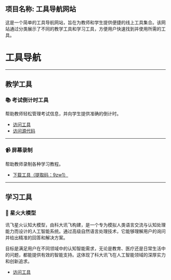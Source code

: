 ## 项目名称: 工具导航网站
这是一个简单的工具导航网站，旨在为教师和学生提供便捷的线上工具集合。该网站通过分类展示了不同的教学工具和学习工具，方便用户快速找到并使用所需的工具。

# 工具导航

---

## 教学工具

### 📚 考试倒计时工具
帮助教师轻松管理考试信息，并向学生提供准确的倒计时。

- [访问工具](https://huamin-wang.github.io/clock/)
- [访问源代码](https://github.com/Huamin-Wang/clock)

---

### 📹 屏幕录制
帮助教师录制各种学习教程。

- [下载工具（提取码：9zw1）](https://pan.baidu.com/s/159fOJPwj6V82Mdn2dlbgmw?pwd=9zw1)

---

## 学习工具

### 🤖 星火大模型
讯飞星火认知大模型，由科大讯飞构建，是一个专为模拟人类语言交流与认知处理能力而设计的人工智能系统。通过高级自然语言处理技术，它能够理解用户的询问并给出精准的回答和解决方案。

目标是满足用户在不同领域中的认知智能需求，无论是教育、医疗还是日常生活中的问题，都能提供有效的智能支持。这体现了科大讯飞在人工智能领域的深厚实力和创新追求。

- [访问工具](https://xinghuo.xfyun.cn/desk)
